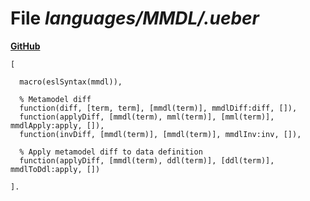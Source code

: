 # File _languages/MMDL/.ueber_
**[GitHub](https://github.com/softlang/yas/blob/master/languages/MMDL/.ueber)**
```
[

  macro(eslSyntax(mmdl)),

  % Metamodel diff
  function(diff, [term, term], [mmdl(term)], mmdlDiff:diff, []),
  function(applyDiff, [mmdl(term), mml(term)], [mml(term)], mmdlApply:apply, []),
  function(invDiff, [mmdl(term)], [mmdl(term)], mmdlInv:inv, []),

  % Apply metamodel diff to data definition
  function(applyDiff, [mmdl(term), ddl(term)], [ddl(term)], mmdlToDdl:apply, [])

].
```
